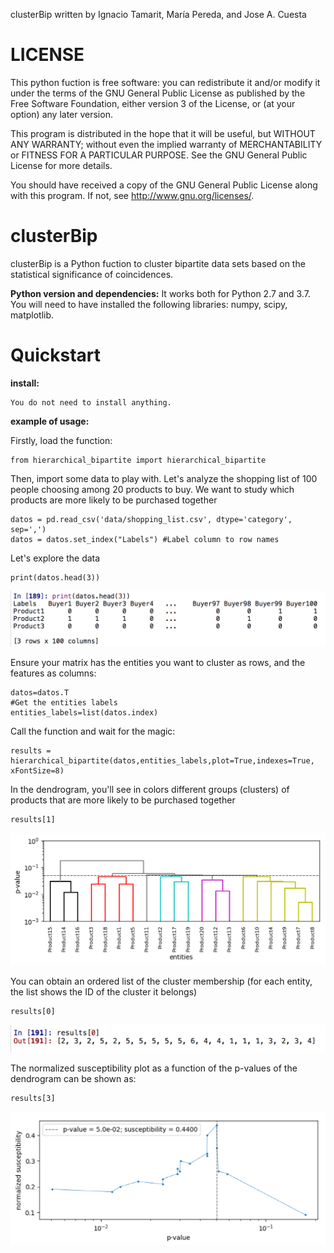 clusterBip written by Ignacio Tamarit, María Pereda, and Jose A. Cuesta

# LICENSE
This python fuction is free software: you can redistribute it and/or modify it under the terms of the GNU General Public License as published by the Free Software Foundation, either version 3 of the License, or (at your option) any later version.

This program is distributed in the hope that it will be useful, but WITHOUT ANY WARRANTY; without even the implied warranty of MERCHANTABILITY or FITNESS FOR A PARTICULAR PURPOSE. See the GNU General Public License for more details.

You should have received a copy of the GNU General Public License along with this program. If not, see http://www.gnu.org/licenses/.


# clusterBip
clusterBip is a Python fuction to cluster bipartite data sets based on the statistical significance of coincidences.

**Python version and dependencies:**
It works both for Python 2.7 and 3.7.
You will need to have installed the following libraries: numpy, scipy, matplotlib.


# Quickstart
**install:**

    You do not need to install anything.

**example of usage:**

Firstly, load the function:

    from hierarchical_bipartite import hierarchical_bipartite
       
Then, import some data to play with. Let's analyze the shopping list of 100 people choosing among 20 products to buy. We want to study which products are more likely to be purchased together

   

    datos = pd.read_csv('data/shopping_list.csv', dtype='category', sep=',')  
    datos = datos.set_index("Labels") #Label column to row names

Let's explore the data
	

    print(datos.head(3))

![dataHead](first_example/dataHead.png?raw=true "Title")

Ensure your matrix has the entities you want to cluster as rows, and the features as columns:

    datos=datos.T
    #Get the entities labels
    entities_labels=list(datos.index) 

Call the function and wait for the magic:
	

    results = hierarchical_bipartite(datos,entities_labels,plot=True,indexes=True, xFontSize=8)

In the dendrogram, you'll see in colors different groups (clusters) of products that are more likely to be purchased together
	

    results[1]
![dataHead](first_example/dendrogram.png?raw=true "Title")

You can obtain an ordered list of the cluster membership (for each entity, the list shows the ID of the cluster it belongs)
	

    results[0]
![dataHead](first_example/cluster_membership.png?raw=true "Title")

The normalized susceptibility plot as a function of the p-values of the dendrogram can be shown as:
    	

    results[3]
![dataHead](first_example/susceptibility_plot.png?raw=true "Title")


